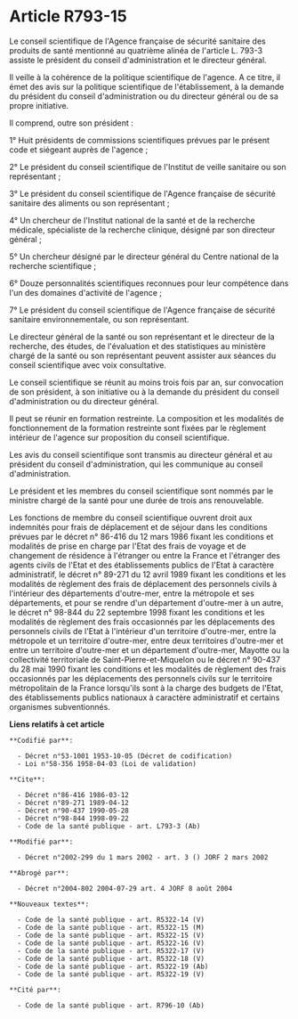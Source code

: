 # Article R793-15

Le conseil scientifique de l'Agence française de sécurité sanitaire des produits de santé mentionné au quatrième alinéa de
l'article L. 793-3 assiste le président du conseil d'administration et le directeur général.

Il veille à la cohérence de la politique scientifique de l'agence. A ce titre, il émet des avis sur la politique scientifique
de l'établissement, à la demande du président du conseil d'administration ou du directeur général ou de sa propre initiative.

Il comprend, outre son président :

1° Huit présidents de commissions scientifiques prévues par le présent code et siégeant auprès de l'agence ;

2° Le président du conseil scientifique de l'Institut de veille sanitaire ou son représentant ;

3° Le président du conseil scientifique de l'Agence française de sécurité sanitaire des aliments ou son représentant ;

4° Un chercheur de l'Institut national de la santé et de la recherche médicale, spécialiste de la recherche clinique, désigné
par son directeur général ;

5° Un chercheur désigné par le directeur général du Centre national de la recherche scientifique ;

6° Douze personnalités scientifiques reconnues pour leur compétence dans l'un des domaines d'activité de l'agence ;

7° Le président du conseil scientifique de l'Agence française de sécurité sanitaire environnementale, ou son représentant.

Le directeur général de la santé ou son représentant et le directeur de la recherche, des études, de l'évaluation et des
statistiques au ministère chargé de la santé ou son représentant peuvent assister aux séances du conseil scientifique avec
voix consultative.

Le conseil scientifique se réunit au moins trois fois par an, sur convocation de son président, à son initiative ou à la
demande du président du conseil d'administration ou du directeur général.

Il peut se réunir en formation restreinte. La composition et les modalités de fonctionnement de la formation restreinte sont
fixées par le règlement intérieur de l'agence sur proposition du conseil scientifique.

Les avis du conseil scientifique sont transmis au directeur général et au président du conseil d'administration, qui les
communique au conseil d'administration.

Le président et les membres du conseil scientifique sont nommés par le ministre chargé de la santé pour une durée de trois
ans renouvelable.

Les fonctions de membre du conseil scientifique ouvrent droit aux indemnités pour frais de déplacement et de séjour dans les
conditions prévues par le décret n° 86-416 du 12 mars 1986 fixant les conditions et modalités de prise en charge par l'Etat
des frais de voyage et de changement de résidence à l'étranger ou entre la France et l'étranger des agents civils de l'Etat
et des établissements publics de l'Etat à caractère administratif, le décret n° 89-271 du 12 avril 1989 fixant les conditions
et les modalités de règlement des frais de déplacement des personnels civils à l'intérieur des départements d'outre-mer,
entre la métropole et ses départements, et pour se rendre d'un département d'outre-mer à un autre, le décret n° 98-844 du 22
septembre 1998 fixant les conditions et les modalités de règlement des frais occasionnés par les déplacements des personnels
civils de l'Etat à l'intérieur d'un territoire d'outre-mer, entre la métropole et un territoire d'outre-mer, entre deux
territoires d'outre-mer et entre un territoire d'outre-mer et un département d'outre-mer, Mayotte ou la collectivité
territoriale de Saint-Pierre-et-Miquelon ou le décret n° 90-437 du 28 mai 1990 fixant les conditions et les modalités de
règlement des frais occasionnés par les déplacements des personnels civils sur le territoire métropolitain de la France
lorsqu'ils sont à la charge des budgets de l'Etat, des établissements publics nationaux à caractère administratif et certains
organismes subventionnés.

**Liens relatifs à cet article**

	**Codifié par**:

	  - Décret n°53-1001 1953-10-05 (Décret de codification)
	  - Loi n°58-356 1958-04-03 (Loi de validation)

	**Cite**:

	  - Décret n°86-416 1986-03-12
	  - Décret n°89-271 1989-04-12
	  - Décret n°90-437 1990-05-28
	  - Décret n°98-844 1998-09-22
	  - Code de la santé publique - art. L793-3 (Ab)

	**Modifié par**:

	  - Décret n°2002-299 du 1 mars 2002 - art. 3 () JORF 2 mars 2002

	**Abrogé par**:

	  - Décret n°2004-802 2004-07-29 art. 4 JORF 8 août 2004

	**Nouveaux textes**:

	  - Code de la santé publique - art. R5322-14 (V)
	  - Code de la santé publique - art. R5322-15 (M)
	  - Code de la santé publique - art. R5322-15 (V)
	  - Code de la santé publique - art. R5322-16 (V)
	  - Code de la santé publique - art. R5322-17 (V)
	  - Code de la santé publique - art. R5322-18 (V)
	  - Code de la santé publique - art. R5322-19 (Ab)
	  - Code de la santé publique - art. R5322-19 (V)

	**Cité par**:

	  - Code de la santé publique - art. R796-10 (Ab)
